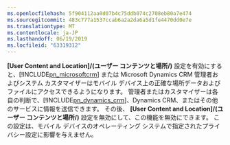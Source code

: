 ```yaml
---
ms.openlocfilehash: 5f904112aa0d07b4c75ddb074c2708eb80a7e474
ms.sourcegitcommit: 483c777a1537ccab6a2a2da6a5d1fe4470dd0e7e
ms.translationtype: MT
ms.contentlocale: ja-JP
ms.lasthandoff: 06/19/2019
ms.locfileid: "63319312"
---
```

**[User Content and Location]/(ユーザー コンテンツと場所/)** 設定を有効にすると、[!INCLUDE[pn_microsoftcrm](pn-microsoftcrm.md)] または Microsoft Dynamics CRM 管理者およびシステム カスタマイザーはモバイル デバイス上の正確な場所データおよびファイルにアクセスできるようになります。 管理者またはカスタマイザーは各自の判断で、[!INCLUDE[pn_dynamics_crm](pn-dynamics-crm.md)]、Dynamics CRM、またはその他のサービスに情報を送信できます。 その後、 **[User Content and Location]/(ユーザー コンテンツと場所/)** 設定を無効にして、この機能を無効にできます。 この設定は、モバイル デバイスのオペレーティング システムで指定されたプライバシー設定に影響を与えません。